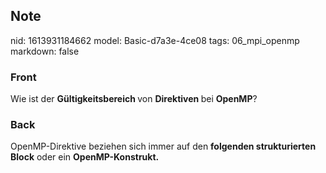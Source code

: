 ## Note
nid: 1613931184662
model: Basic-d7a3e-4ce08
tags: 06_mpi_openmp
markdown: false

### Front
Wie ist der <b>Gültigkeitsbereich </b>von <b>Direktiven </b>bei <b>OpenMP</b>?

### Back
OpenMP-Direktive beziehen sich immer auf den <b>folgenden strukturierten Block</b> oder ein <b>OpenMP-Konstrukt.</b>
